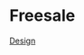 # Freesale

[Design](https://lucid.app/lucidchart/invitations/accept/202b7176-f61b-443c-a062-7841f568e1c9)
